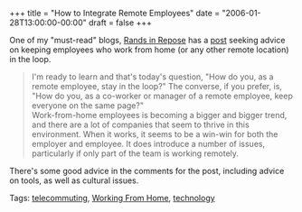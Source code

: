 +++
title = "How to Integrate Remote Employees"
date = "2006-01-28T13:00:00-00:00"
draft = false
+++

One of my "must-read" blogs, [Rands in
Repose](http://www.randsinrepose.com/) has a
[post](http://www.randsinrepose.com/archives/2006/01/27/remotely.html)
seeking advice on keeping employees who work from home (or any other
remote location) in the loop.

> I'm ready to learn and that's today's question, "How do you, as a
> remote employee, stay in the loop?" The converse, if you prefer, is,
> "How do you, as a co-worker or manager of a remote employee, keep
> everyone on the same page?"\
>  Work-from-home employees is becoming a bigger and bigger trend, and
> there are a lot of companies that seem to thrive in this environment.
> When it works, it seems to be a win-win for both the employer and
> employee. It does introduce a number of issues, particularly if only
> part of the team is working remotely.

There's some good advice in the comments for the post, including advice
on tools, as well as cultural issues.

Tags:
<a href="http://technorati.com/tag/telecommuting" rel="tag">telecommuting</a>,
<a href="http://technorati.com/tag/Working+From+Home" rel="tag">Working
From Home</a>,
<a href="http://technorati.com/tag/technology" rel="tag">technology</a>

